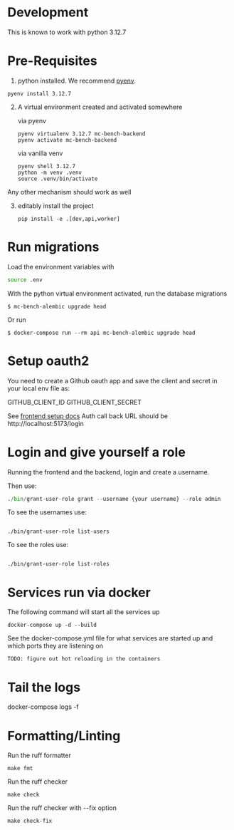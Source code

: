 # Development

This is known to work with python 3.12.7

# Pre-Requisites

1. python installed. We recommend [pyenv]("https://github.com/pyenv/pyenv").

```shell
pyenv install 3.12.7
```

2. A virtual environment created and activated somewhere

    via pyenv
    ```shell
   pyenv virtualenv 3.12.7 mc-bench-backend
   pyenv activate mc-bench-backend
   ```
   
    via vanilla venv

    ```shell
    pyenv shell 3.12.7
    python -m venv .venv
    source .venv/bin/activate
    ```
   
Any other mechanism should work as well

3. editably install the project
    
    ```pip install -e .[dev,api,worker]```

# Run migrations
Load the environment variables with
```bash
source .env
```

With the python virtual environment activated, run the database migrations

```shell
$ mc-bench-alembic upgrade head
```

Or run 
```shell
$ docker-compose run --rm api mc-bench-alembic upgrade head
```

# Setup oauth2

You need to create a Github oauth app and save the client and secret in your local env file as:

GITHUB_CLIENT_ID
GITHUB_CLIENT_SECRET

See [frontend setup docs](https://github.com/mc-bench/mc-bench-frontend/blob/main/docs/setup_oauth_prereqs.md) 
Auth call back URL should be http://localhost:5173/login
# Login and give yourself a role

Running the frontend and the backend, login and create a username.

Then use:

```python
./bin/grant-user-role grant --username {your username} --role admin
```
To see the usernames use:

```shell

./bin/grant-user-role list-users
```

To see the roles use:

```shell

./bin/grant-user-role list-roles
```

# Services run via docker

The following command will start all the services up

    docker-compose up -d --build

See the docker-compose.yml file for what services are started up and which ports they are listening on

`TODO: figure out hot reloading in the containers`

# Tail the logs

docker-compose logs -f

# Formatting/Linting

Run the ruff formatter
```shell
make fmt
````

Run the ruff checker
```shell
make check
```

Run the ruff checker with --fix option
```shell
make check-fix
```
